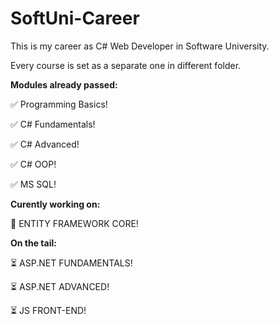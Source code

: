 # SoftUni-Career

This is my career as C# Web Developer in Software University.

Every course is set as a separate one in different folder.

**Modules already passed:**

:white_check_mark: Programming Basics!

:white_check_mark: C# Fundamentals!

:white_check_mark: C# Advanced!

:white_check_mark: C# OOP!

:white_check_mark: MS SQL!


**Curently working on:**

:pencil: ENTITY FRAMEWORK CORE!


**Оn the tail:**

⏳ ASP.NET FUNDAMENTALS!

⏳ ASP.NET ADVANCED!

⏳ JS FRONT-END!
